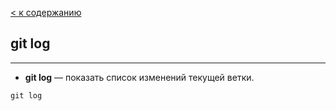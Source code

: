 [< к содержанию](./readme.md)

## git log

---

+ **git log** — показать список изменений текущей ветки.

`git log`